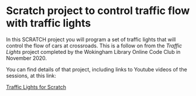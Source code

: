 # Scratch project to control traffic flow with traffic lights

In this SCRATCH project you will program a set of traffic lights that will control the flow of cars at crossroads. This is a follow on from the *Traffic Lights* project completed by the Wokingham Library Online Code Club in November 2020. 

You can find details of that project, including links to Youtube videos of the sessions, at this link:

[Traffic Lights for Scratch](../../../OnlineCodeclub/blob/master/traffic_lights.md)

